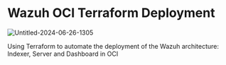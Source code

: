 # Wazuh OCI Terraform Deployment 

![Untitled-2024-06-26-1305](https://github.com/datboyblu3/oci_terraform_wazuh/assets/95729902/f37df0af-fbaf-401b-8ffe-bf5d993814f8)

Using Terraform to automate the deployment of the Wazuh architecture: Indexer, Server and Dashboard in OCI
